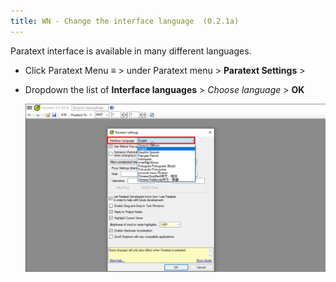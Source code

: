 ```yaml
---
title: WN - Change the interface language  (0.2.1a)
---
```


Paratext interface is available in many different languages.

-  Click Paratext Menu **≡** \> under Paratext menu \> **Paratext Settings** \>
-  Dropdown the list of **Interface languages** \> *Choose language* \> **OK**

    ![](../media/17f28c9df1c6c3c0cec98c53e5d3ae1b.png)

